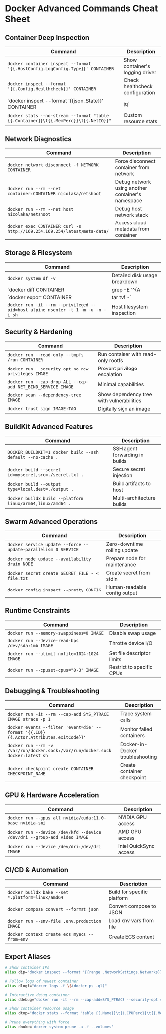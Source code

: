 # Docker Advanced Commands Cheat Sheet

## Container Deep Inspection

| Command | Description |
|---------|-------------|
| `docker container inspect --format '{{.HostConfig.LogConfig.Type}}' CONTAINER` | Show container's logging driver |
| `docker inspect --format '{{.Config.Healthcheck}}' CONTAINER` | Check healthcheck configuration |
| `docker inspect --format '{{json .State}}' CONTAINER | jq` | Container state in JSON (requires jq) |
| `docker stats --no-stream --format "table {{.Container}}\t{{.MemPerc}}\t{{.NetIO}}"` | Custom resource stats |

## Network Diagnostics

| Command | Description |
|---------|-------------|
| `docker network disconnect -f NETWORK CONTAINER` | Force disconnect container from network |
| `docker run --rm --net container:CONTAINER nicolaka/netshoot` | Debug network using another container's namespace |
| `docker run --rm --net host nicolaka/netshoot` | Debug host network stack |
| `docker exec CONTAINER curl -s http://169.254.169.254/latest/meta-data/` | Access cloud metadata from container |

## Storage & Filesystem

| Command | Description |
|---------|-------------|
| `docker system df -v` | Detailed disk usage breakdown |
| `docker diff CONTAINER | grep -E '^(A|C|D)'` | Filter changed files (Added/Changed/Deleted) |
| `docker export CONTAINER | tar tvf -` | Inspect exported container contents |
| `docker run -it --rm --privileged --pid=host alpine nsenter -t 1 -m -u -n -i sh` | Host filesystem inspection |

## Security & Hardening

| Command | Description |
|---------|-------------|
| `docker run --read-only --tmpfs /run CONTAINER` | Run container with read-only rootfs |
| `docker run --security-opt no-new-privileges IMAGE` | Prevent privilege escalation |
| `docker run --cap-drop ALL --cap-add NET_BIND_SERVICE IMAGE` | Minimal capabilities |
| `docker scan --dependency-tree IMAGE` | Show dependency tree with vulnerabilities |
| `docker trust sign IMAGE:TAG` | Digitally sign an image |

## BuildKit Advanced Features

| Command | Description |
|---------|-------------|
| `DOCKER_BUILDKIT=1 docker build --ssh default --no-cache .` | SSH agent forwarding in builds |
| `docker build --secret id=mysecret,src=./secret.txt .` | Secure secret injection |
| `docker build --output type=local,dest=./output .` | Build artifacts to host |
| `docker buildx build --platform linux/arm64,linux/amd64 .` | Multi-architecture builds |

## Swarm Advanced Operations

| Command | Description |
|---------|-------------|
| `docker service update --force --update-parallelism 0 SERVICE` | Zero-downtime rolling update |
| `docker node update --availability drain NODE` | Prepare node for maintenance |
| `docker secret create SECRET_FILE - < file.txt` | Create secret from stdin |
| `docker config inspect --pretty CONFIG` | Human-readable config output |

## Runtime Constraints

| Command | Description |
|---------|-------------|
| `docker run --memory-swappiness=0 IMAGE` | Disable swap usage |
| `docker run --device-read-bps /dev/sda:1mb IMAGE` | Throttle device I/O |
| `docker run --ulimit nofile=1024:1024 IMAGE` | Set file descriptor limits |
| `docker run --cpuset-cpus="0-3" IMAGE` | Restrict to specific CPUs |

## Debugging & Troubleshooting

| Command | Description |
|---------|-------------|
| `docker run -it --rm --cap-add SYS_PTRACE IMAGE strace -p 1` | Trace system calls |
| `docker events --filter 'event=die' --format '{{.ID}} {{.Actor.Attributes.exitCode}}'` | Monitor failed containers |
| `docker run --rm -v /var/run/docker.sock:/var/run/docker.sock docker:latest sh` | Docker-in-Docker troubleshooting |
| `docker checkpoint create CONTAINER CHECKPOINT_NAME` | Create container checkpoint |

## GPU & Hardware Acceleration

| Command | Description |
|---------|-------------|
| `docker run --gpus all nvidia/cuda:11.0-base nvidia-smi` | NVIDIA GPU access |
| `docker run --device /dev/kfd --device /dev/dri --group-add video IMAGE` | AMD GPU access |
| `docker run --device /dev/dri:/dev/dri IMAGE` | Intel QuickSync access |

## CI/CD & Automation

| Command | Description |
|---------|-------------|
| `docker buildx bake --set *.platform=linux/amd64` | Build for specific platform |
| `docker compose convert --format json` | Convert compose to JSON |
| `docker run --env-file .env.production IMAGE` | Load env vars from file |
| `docker context create ecs myecs --from-env` | Create ECS context |

## Expert Aliases

```bash
# Show container IPs
alias dip="docker inspect --format '{{range .NetworkSettings.Networks}}{{.IPAddress}}{{end}}'"

# Follow logs of newest container
alias dlogf="docker logs -f \$(docker ps -ql)"

# Interactive debug container
alias ddebug="docker run -it --rm --cap-add=SYS_PTRACE --security-opt seccomp=unconfined"

# Show container resource usage
alias dtop="docker stats --format 'table {{.Name}}\t{{.CPUPerc}}\t{{.MemUsage}}\t{{.NetIO}}'"

# Prune everything with force
alias dnuke='docker system prune -a -f --volumes'
